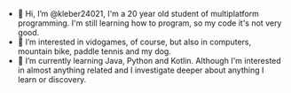 - 👋 Hi, I’m @kleber24021, I'm a 20 year old student of multiplatform programming. I'm still learning how to program, so my code it's not very good.
- 👀 I’m interested in vidogames, of course, but also in computers, mountain bike, paddle tennis and my dog.
- 🌱 I’m currently learning Java, Python and Kotlin. Although I'm interested in almost anything related and I investigate deeper about anything I learn or discovery.

<!---
kleber24021/kleber24021 is a ✨ special ✨ repository because its `README.md` (this file) appears on your GitHub profile.
You can click the Preview link to take a look at your changes.
--->
